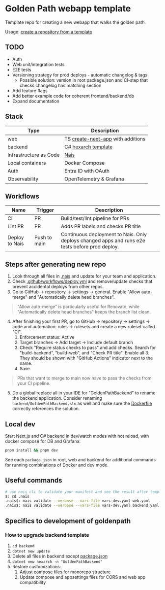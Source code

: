 # Golden Path webapp template

Template repo for creating a new webapp that walks the golden path.

Usage: [create a repository from a template](https://docs.github.com/en/repositories/creating-and-managing-repositories/creating-a-repository-from-a-template)

## TODO

- Auth
- Web unit/integration tests
- E2E tests
- Versioning strategy for prod deploys - automatic changelog & tags
  - Possible solution: version in root package.json and CI-step that checks changelog has matching section
- Add feature flags
- Add better example code for coherent frontend/backend/db
- Expand documentation

## Stack

| Type                   | Description                                                                                        |
| ---------------------- | -------------------------------------------------------------------------------------------------- |
| web                    | TS [create-next-app](https://nextjs.org/docs/app/api-reference/cli/create-next-app) with additions |
| backend                | C# [hexarch template](https://github.com/Arbeidstilsynet/dotnet-templates)                         |
| Infrastructure as Code | [Nais](https://nais.io/)                                                                           |
| Local containers       | Docker Compose                                                                                     |
| Auth                   | Entra ID with OAuth                                                                                |
| Observability          | OpenTelemetry & Grafana                                                                            |

## Workflows

| Name           | Trigger      | Description                                                                                     |
| -------------- | ------------ | ----------------------------------------------------------------------------------------------- |
| CI             | PR           | Build/test/lint pipeline for PRs                                                                |
| Lint PR        | PR           | Adds PR labels and checks PR title                                                              |
| Deploy to Nais | Push to main | Continuous deployment to Nais. Only deploys changed apps and runs e2e tests before prod deploy. |

## Steps after generating new repo

1. Look through all files in [.nais](./.nais) and update for your team and application.
2. Check [.github/workflows/deploy.yml](./.github/workflows/deploy.yml) and remove/update checks that prevent accidental deploys from other repos.
3. Go to GitHub -> repository -> settings -> general. Enable "Allow auto-merge" and "Automatically delete head branches".

> "Allow auto-merge" is particularly useful for Renovate, while "Automatically delete head branches" keeps the branch list clean.

4. After finishing your first PR, go to GitHub -> repository -> settings -> code and automation: rules -> rulesets and create a new ruleset called "CI".
   1. Enforcement status: Active
   1. Target branches -> Add target -> Include default branch
   1. Check "Require status checks to pass" and add checks. Search for "build-backend", "build-web", and "Check PR title". Enable all 3. They should be shown with "GitHub Actions" indicator next to the name.
   1. Save

> PRs that want to merge to main now have to pass the checks from your CI pipeline.

5. Do a global replace all in your IDE for "GoldenPathBackend" to rename the backend application. Consider renaming `backend/GoldenPathBackend.sln` as well and make sure the [Dockerfile](./backend/Dockerfile) correctly references the solution.

## Local dev

Start Next.js and C# backend in dev/watch modes with hot reload, with docker compose for DB and Grafana:

```sh
pnpm install && pnpm dev
```

See each `package.json` in root, web and backend for additional commands for running combinations of Docker and dev mode.

## Useful commands

```sh
# use nais cli to validate your manifest and see the result after templating
$: cd .nais
.nais$: nais validate --verbose --vars-file vars-dev.yaml web.yaml
.nais$: nais validate --verbose --vars-file vars-dev.yaml backend.yaml
```

## Specifics to development of goldenpath

### How to upgrade backend template

1. `cd backend`
2. `dotnet new update`
3. Delete all files in backend except [package.json](backend\package.json)
4. `dotnet new hexarch -n "GoldenPathBackend"`
5. Restore customizations:
   1. Adjust compose files for monorepo structure
   2. Update compose and appsettings files for CORS and web app compatibility
